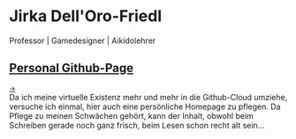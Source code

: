 # Jirka Dell'Oro-Friedl
Professor | Gamedesigner | Aikidolehrer

## [Personal Github-Page](https://JirkaDellOro.github.io)
<small>[->](https://JirkaDellOro.github.io)</small>  
Da ich meine virtuelle Existenz mehr und mehr in die Github-Cloud umziehe, versuche ich einmal, hier auch eine persönliche Homepage zu pflegen. Da Pflege zu meinen Schwächen gehört, kann der Inhalt, obwohl beim Schreiben gerade noch ganz frisch, beim Lesen schon recht alt sein...

